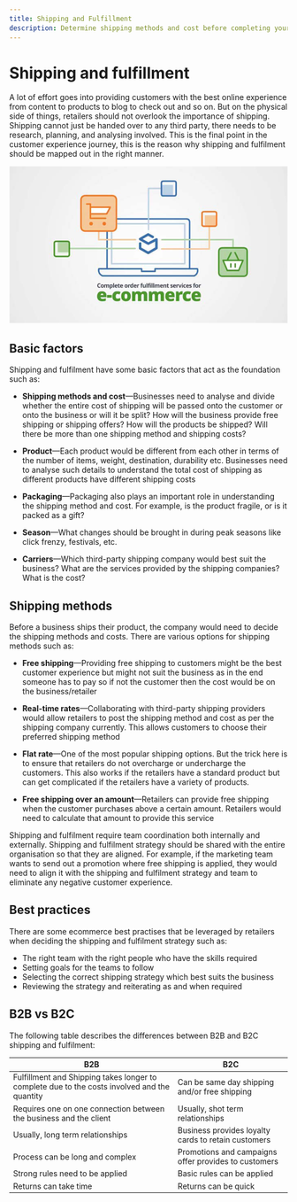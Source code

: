 ```yaml
---
title: Shipping and Fulfillment
description: Determine shipping methods and cost before completing your ecommerce project.
---
```


# Shipping and fulfillment

A lot of effort goes into providing customers with the best online experience from content to products to blog to check out and so on. But on the physical side of things, retailers should not overlook the importance of shipping. Shipping cannot just be handed over to any third party, there needs to be research, planning, and analysing involved. This is the final point in the customer experience journey, this is the reason why shipping and fulfilment should be mapped out in the right manner.

![Shipping and fulfillment diagram](../../assets/playbooks/shipping-fulfillment.png)

## Basic factors

Shipping and fulfilment have some basic factors that act as the foundation such as:

- **Shipping methods and cost**—Businesses need to analyse and divide whether the entire cost of shipping will be passed onto the customer or onto the business or will it be split? How will the business provide free shipping or shipping offers? How will the products be shipped? Will there be more than one shipping method and shipping costs?

- **Product**—Each product would be different from each other in terms of the number of items, weight, destination, durability etc. Businesses need to analyse such details to understand the total cost of shipping as different products have different shipping costs

- **Packaging**—Packaging also plays an important role in understanding the shipping method and cost. For example, is the product fragile, or is it packed as a gift?

- **Season**—What changes should be brought in during peak seasons like click frenzy, festivals, etc.

- **Carriers**—Which third-party shipping company would best suit the business? What are the services provided by the shipping companies? What is the cost?

## Shipping methods

Before a business ships their product, the company would need to decide the shipping methods and costs. There are various options for shipping methods such as:

- **Free shipping**—Providing free shipping to customers might be the best customer experience but might not suit the business as in the end someone has to pay so if not the customer then the cost would be on the business/retailer

- **Real-time rates**—Collaborating with third-party shipping providers would allow retailers to post the shipping method and cost as per the shipping company currently. This allows customers to choose their preferred shipping method

- **Flat rate**—One of the most popular shipping options. But the trick here is to ensure that retailers do not overcharge or undercharge the customers. This also works if the retailers have a standard product but can get complicated if the retailers have a variety of products.

- **Free shipping over an amount**—Retailers can provide free shipping when the customer purchases above a certain amount. Retailers would need to calculate that amount to provide this service

Shipping and fulfilment require team coordination both internally and externally. Shipping and fulfilment strategy should be shared with the entire organisation so that they are aligned. For example, if the marketing team wants to send out a promotion where free shipping is applied, they would need to align it with the shipping and fulfilment strategy and team to eliminate any negative customer experience.

## Best practices

There are some  ecommerce best practises that be leveraged by retailers when deciding the shipping and fulfilment strategy such as:

- The right team with the right people who have the skills required
- Setting goals for the teams to follow
- Selecting the correct shipping strategy which best suits the business
- Reviewing the strategy and reiterating as and when required

## B2B vs B2C

The following table describes the differences between B2B and B2C shipping and fulfilment:

| B2B                                              | B2C                         |
|------------------------------------------------------------------------------------------------|------------------------------------------------------|
| Fulfillment and Shipping takes longer to complete due to the costs involved and the quantity | Can be same day shipping and/or free shipping    |
| Requires one on one connection between the business and the client              | Usually, shot term relationships           |
| Usually, long term relationships                                | Business provides loyalty cards to retain customers |
| Process can be long and complex                                | Promotions and campaigns offer provides to customers |
| Strong rules need to be applied                                | Basic rules can be applied              |
| Returns can take time                                     | Returns can be quick                 |
